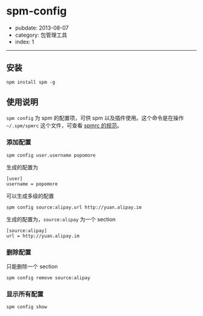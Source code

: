 # spm-config

- pubdate: 2013-08-07
- category: 包管理工具
- index: 1

-----------

## 安装

```
npm install spm -g
```

## 使用说明

`spm config` 为 spm 的配置项，可供 spm 以及插件使用。这个命令是在操作 `~/.spm/spmrc` 这个文件，可查看 [spmrc 的规范]()。

### 添加配置

```
spm config user.username popomore
```

生成的配置为

```
[user]
username = popomore
```

可以生成多级的配置

```
spm config source:alipay.url http://yuan.alipay.im
```

生成的配置为，`source:alipay` 为一个 section

```
[source:alipay]
url = http://yuan.alipay.im
```

### 删除配置

只能删除一个 section

```
spm config remove source:alipay
```

### 显示所有配置

```
spm config show
```

